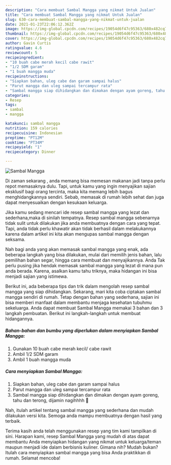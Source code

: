 ```yaml
---
description: "Cara membuat Sambal Mangga yang nikmat Untuk Jualan"
title: "Cara membuat Sambal Mangga yang nikmat Untuk Jualan"
slug: 630-cara-membuat-sambal-mangga-yang-nikmat-untuk-jualan
date: 2021-01-23T22:06:12.362Z
image: https://img-global.cpcdn.com/recipes/19054d6f47c95363/680x482cq70/sambal-mangga-foto-resep-utama.jpg
thumbnail: https://img-global.cpcdn.com/recipes/19054d6f47c95363/680x482cq70/sambal-mangga-foto-resep-utama.jpg
cover: https://img-global.cpcdn.com/recipes/19054d6f47c95363/680x482cq70/sambal-mangga-foto-resep-utama.jpg
author: Gavin Curtis
ratingvalue: 4.6
reviewcount: 5
recipeingredient:
- "10 buah cabe merah kecil cabe rawit"
- "1/2 SDM garam"
- "1 buah mangga muda"
recipeinstructions:
- "Siapkan bahan, uleg cabe dan garam sampai halus"
- "Parut mangga dan uleg sampai tercampur rata"
- "Sambal mangga siap dihidangkan dan dimakan dengan ayam goreng, tahu dan terong, dijamin nagihhhh 🤤"
categories:
- Resep
tags:
- sambal
- mangga

katakunci: sambal mangga 
nutrition: 159 calories
recipecuisine: Indonesian
preptime: "PT12M"
cooktime: "PT34M"
recipeyield: "1"
recipecategory: Dinner

---
```



![Sambal Mangga](https://img-global.cpcdn.com/recipes/19054d6f47c95363/680x482cq70/sambal-mangga-foto-resep-utama.jpg)

Di zaman  sekarang , anda memang bisa memesan makanan jadi tanpa perlu repot memasaknya dulu. Tapi, untuk kamu yang ingin menyajikan sajian eksklusif bagi orang tercinta, maka kita memang lebih bagus menghidangkannya sendiri. Sebab, memasak di rumah lebih sehat dan juga dapat menyesuaikan dengan kesukaan keluarga.

Jika kamu sedang mencari ide resep sambal mangga yang lezat dan sederhana,maka di sinilah tempatnya. Resep sambal mangga  sebenarnya tidak sulit untuk dilakukan jika anda membuatnya dengan cara yang tepat. Tapi, anda tidak perlu khawatir akan tidak berhasil dalam melakukannya 
karena dalam artikel ini kita akan mengupas sambal mangga dengan seksama.  



Nah bagi anda yang akan memasak sambal mangga yang enak, ada beberapa langkah yang bisa dilakukan, mulai dari memilih jenis bahan, lalu pemilihan bahan segar, hingga cara membuat dan menyajikannya. Anda Tak perlu pusing jika hendak memasak sambal mangga yang lezat di mana pun anda berada. Karena, asalkan kamu  tahu triknya, maka hidangan ini bisa menjadi sajian yang istimewa.

Berikut ini, ada beberapa tips dan trik dalam mengolah resep sambal mangga yang siap dihidangkan. Sekarang, mari kita coba ciptakan sambal mangga sendiri di rumah. Tetap dengan bahan yang sederhana, sajian ini bisa memberi manfaat dalam membantu menjaga kesehatan tubuhmu sekeluarga. Anda dapat membuat Sambal Mangga memakai 3 bahan dan 3 langkah pembuatan. Berikut ini langkah-langkah untuk membuat hidangannya.

<!--inarticleads1-->

##### Bahan-bahan dan bumbu yang diperlukan dalam menyiapkan Sambal Mangga:

1. Gunakan 10 buah cabe merah kecil/ cabe rawit
1. Ambil 1/2 SDM garam
1. Ambil 1 buah mangga muda




<!--inarticleads2-->

##### Cara menyiapkan Sambal Mangga:

1. Siapkan bahan, uleg cabe dan garam sampai halus
1. Parut mangga dan uleg sampai tercampur rata
1. Sambal mangga siap dihidangkan dan dimakan dengan ayam goreng, tahu dan terong, dijamin nagihhhh 🤤




Nah, itulah artikel tentang  sambal mangga  yang sederhana dan mudah dilakukan versi kita. Semoga anda mampu membuatnya dengan hasil yang terbaik. 

Terima kasih anda telah menggunakan resep yang tim kami tampilkan di sini. Harapan kami, resep  Sambal Mangga yang mudah di atas dapat membantu Anda menyiapkan hidangan yang nikmat untuk keluarga/teman maupun menjadi ide dalam berbisnis kuliner. Gimana nih? Mudah bukan? Itulah cara menyiapkan sambal mangga yang bisa Anda praktikkan di rumah. Selamat mencoba!

